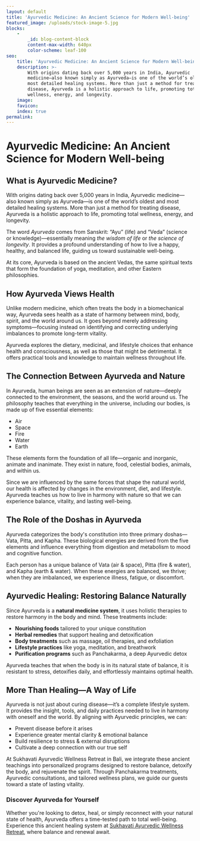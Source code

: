 ```yaml
---
layout: default
title: 'Ayurvedic Medicine: An Ancient Science for Modern Well-being'
featured_image: /uploads/stock-image-5.jpg
blocks:
    -
        _id: blog-content-block
        content-max-width: 640px
        color-scheme: leaf-100
seo:
    title: 'Ayurvedic Medicine: An Ancient Science for Modern Well-being'
    description: >-
        With origins dating back over 5,000 years in India, Ayurvedic
        medicine—also known simply as Ayurveda—is one of the world’s oldest and
        most detailed healing systems. More than just a method for treating
        disease, Ayurveda is a holistic approach to life, promoting total
        wellness, energy, and longevity.
    image:
    favicon:
    index: true
permalink:
---
```

# **Ayurvedic Medicine: An Ancient Science for Modern Well-being**

## **What is Ayurvedic Medicine?**

With origins dating back over 5,000 years in India, Ayurvedic medicine—also known simply as Ayurveda—is one of the world’s oldest and most detailed healing systems. More than just a method for treating disease, Ayurveda is a holistic approach to life, promoting total wellness, energy, and longevity.

The word *Ayurveda* comes from Sanskrit: “Ayu” (life) and “Veda” (science or knowledge)—essentially meaning *the wisdom of life* or *the science of longevity*. It provides a profound understanding of how to live a happy, healthy, and balanced life, guiding us toward sustainable well-being.

At its core, Ayurveda is based on the ancient Vedas, the same spiritual texts that form the foundation of yoga, meditation, and other Eastern philosophies.

## **How Ayurveda Views Health**

Unlike modern medicine, which often treats the body in a biomechanical way, Ayurveda sees health as a state of harmony between mind, body, spirit, and the world around us. It goes beyond merely addressing symptoms—focusing instead on identifying and correcting underlying imbalances to promote long-term vitality.

Ayurveda explores the dietary, medicinal, and lifestyle choices that enhance health and consciousness, as well as those that might be detrimental. It offers practical tools and knowledge to maintain wellness throughout life.

## **The Connection Between Ayurveda and Nature**

In Ayurveda, human beings are seen as an extension of nature—deeply connected to the environment, the seasons, and the world around us. The philosophy teaches that everything in the universe, including our bodies, is made up of five essential elements:

* Air
* Space
* Fire
* Water
* Earth

These elements form the foundation of all life—organic and inorganic, animate and inanimate. They exist in nature, food, celestial bodies, animals, and within us.

Since we are influenced by the same forces that shape the natural world, our health is affected by changes in the environment, diet, and lifestyle. Ayurveda teaches us how to live in harmony with nature so that we can experience balance, vitality, and lasting well-being.

## **The Role of the Doshas in Ayurveda**

Ayurveda categorizes the body's constitution into three primary doshas—Vata, Pitta, and Kapha. These biological energies are derived from the five elements and influence everything from digestion and metabolism to mood and cognitive function.

Each person has a unique balance of Vata (air & space), Pitta (fire & water), and Kapha (earth & water). When these energies are balanced, we thrive; when they are imbalanced, we experience illness, fatigue, or discomfort.

## **Ayurvedic Healing: Restoring Balance Naturally**

Since Ayurveda is a **natural medicine system**, it uses holistic therapies to restore harmony in the body and mind. These treatments include:

* **Nourishing foods** tailored to your unique constitution
* **Herbal remedies** that support healing and detoxification
* **Body treatments** such as massage, oil therapies, and exfoliation
* **Lifestyle practices** like yoga, meditation, and breathwork
* **Purification programs** such as Panchakarma, a deep Ayurvedic detox

Ayurveda teaches that when the body is in its natural state of balance, it is resistant to stress, detoxifies daily, and effortlessly maintains optimal health.

## **More Than Healing—A Way of Life**

Ayurveda is not just about curing disease—it’s a complete lifestyle system. It provides the insight, tools, and daily practices needed to live in harmony with oneself and the world. By aligning with Ayurvedic principles, we can:

* Prevent disease before it arises
* Experience greater mental clarity & emotional balance
* Build resilience to stress & external disruptions
* Cultivate a deep connection with our true self

At Sukhavati Ayurvedic Wellness Retreat in Bali, we integrate these ancient teachings into personalized programs designed to restore balance, detoxify the body, and rejuvenate the spirit. Through Panchakarma treatments, Ayurvedic consultations, and tailored wellness plans, we guide our guests toward a state of lasting vitality.

### **Discover Ayurveda for Yourself**

Whether you're looking to detox, heal, or simply reconnect with your natural state of health, Ayurveda offers a time-tested path to total well-being. Experience this ancient healing system at [Sukhavati Ayurvedic Wellness Retreat](/ayurvedic-wellness-retreat.html), where balance and renewal await.